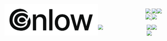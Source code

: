 <img align=left height=100px src="https://raw.githubusercontent.com/gnlow/gnlow/master/identity/gnlow/banner_210831.png"/>

<p>
<p align=right>
  <img align=right height=65px src="https://sensa-co.s3-eu-west-1.amazonaws.com/emojis/Heart.svg"/>
  <a href="https://vercel.com">
    <img height=30px src="https://img.shields.io/badge/Vercel-000000?style=for-the-badge&logo=vercel&logoColor=fff"/>
  </a>
  <a href="https://deno.land">
    <img height=30px src="https://img.shields.io/badge/Deno-000000?style=for-the-badge&logo=deno&logoColor=fff"/>
  </a>
  <br/>
  <a href="https://www.typescriptlang.org">
    <img height=30px src="https://img.shields.io/badge/TS-007ACC?style=for-the-badge&logo=typescript&logoColor=fff"/>
  </a>
  <a href="https://svelte.dev">
    <img height=30px src="https://img.shields.io/badge/Svelte-FF3E00?style=for-the-badge&logo=svelte&logoColor=fff"/>
  </a>
</p>

<p align=right>
  <a href="https://solved.ac/profile/gnlowing">
    <img align=left width=15% src="https://img.shields.io/badge/solved.ac-B5-9d4900?style=for-the-badge&labelColor=ddd"/>
  </a>
  <img align=right height=65px src="https://sensa-co.s3-eu-west-1.amazonaws.com/emojis/Pencil.svg"/>
  <a href="https://ent2.ml">
    <img height=30px src="https://img.shields.io/badge/2018~2020-Ent2.ml-E16E48?style=for-the-badge&labelColor=E16E48"/>
  </a>
  <br/>
  <a href="https://github.com/randkid/Randkid">
    <img height=30px src="https://img.shields.io/badge/2020~2021-Randkid-FFCB4C?style=for-the-badge&labelColor=FFCB4C"/>
  </a>
</p>
</p>
